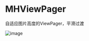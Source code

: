 # MHViewPager
自适应图片高度的ViewPager，平滑过渡

![image](https://github.com/leiyun1993/MHViewPager/raw/master/gif/mhViewPager.gif)
